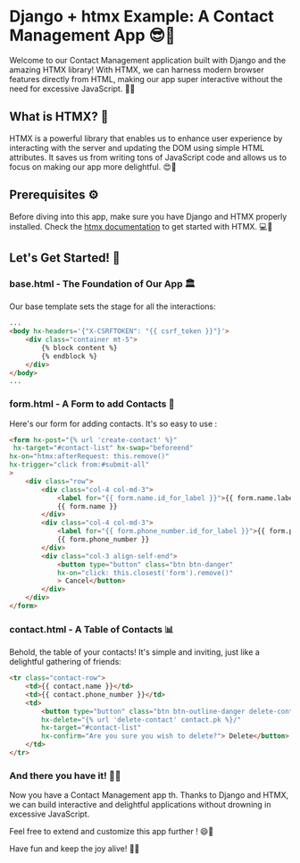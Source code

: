 # Django + htmx Example: A Contact Management App 😎📇

Welcome to our Contact Management application built with Django and the amazing HTMX library! With HTMX, we can harness modern browser features directly from HTML, making our app super interactive without the need for excessive JavaScript. 🚀🌟

## What is HTMX? 🤔
HTMX is a powerful library that enables us to enhance user experience by interacting with the server and updating the DOM using simple HTML attributes. It saves us from writing tons of JavaScript code and allows us to focus on making our app more delightful. 😍🎉

## Prerequisites ⚙️
Before diving into this  app, make sure you have Django and HTMX properly installed. Check the [htmx documentation](https://htmx.org/docs/) to get started with HTMX. 💻🔧

## Let's Get Started! 🚀

### base.html - The Foundation of Our App 🏛️

Our base template sets the stage for all the  interactions:

```html
...
<body hx-headers='{"X-CSRFTOKEN": "{{ csrf_token }}"}'>
    <div class="container mt-5">
        {% block content %}
        {% endblock %}
    </div>
</body>
...
```

### form.html - A Form to add Contacts 📝

Here's our form for adding  contacts. It's so easy to use :

```html
<form hx-post="{% url 'create-contact' %}"
 hx-target="#contact-list" hx-swap="beforeend" 
hx-on="htmx:afterRequest: this.remove()"
hx-trigger="click from:#submit-all"
>
    <div class="row">
        <div class="col-4 col-md-3">
            <label for="{{ form.name.id_for_label }}">{{ form.name.label }}</label>
            {{ form.name }} 
        </div>
        <div class="col-4 col-md-3">
            <label for="{{ form.phone_number.id_for_label }}">{{ form.phone_number.label }}</label>
            {{ form.phone_number }} 
        </div>
        <div class="col-3 align-self-end">
            <button type="button" class="btn btn-danger"
            hx-on="click: this.closest('form').remove()"
            > Cancel</button>
        </div>
    </div>
</form>
```

### contact.html - A  Table of Contacts 📊

Behold, the table of your contacts! It's simple and inviting, just like a delightful gathering of friends:

```html
<tr class="contact-row">
    <td>{{ contact.name }}</td>
    <td>{{ contact.phone_number }}</td>
    <td>
        <button type="button" class="btn btn-outline-danger delete-contact"
        hx-delete="{% url 'delete-contact' contact.pk %}/" 
        hx-target="#contact-list"
        hx-confirm="Are you sure you wish to delete?"> Delete</button>
    </td>
</tr>
```

### And there you have it! 🎉🥳

Now you have a Contact Management app th. Thanks to Django and HTMX, we can build interactive and delightful applications without drowning in excessive JavaScript.

Feel free to extend and customize this app further ! 😄🌈

Have fun and keep the joy alive! 🎉🤗